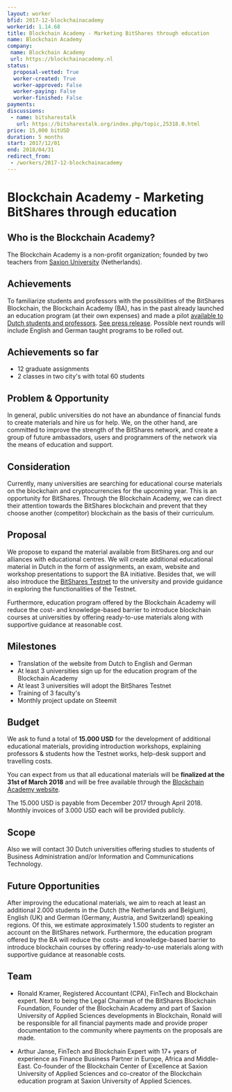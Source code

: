 ```yaml
---
layout: worker
bfid: 2017-12-blockchainacademy
workerid: 1.14.68
title: Blockchain Academy - Marketing BitShares through education 
name: Blockchain Academy
company:
 name: Blockchain Academy
 url: https://blockchainacademy.nl
status:
  proposal-vetted: True
  worker-created: True
  worker-approved: False
  worker-paying: False
  worker-finished: False
payments:
discussions:
 - name: bitsharestalk
   url: https://bitsharestalk.org/index.php/topic,25318.0.html
price: 15,000 bitUSD
duration: 5 months
start: 2017/12/01
end: 2018/04/31
redirect_from: 
 - /workers/2017-12-blockchainacademy
---
```


# Blockchain Academy - Marketing BitShares through education 

## Who is the Blockchain Academy?
The Blockchain Academy is a non-profit organization; founded by two
teachers from [Saxion University](https://www.saxion.edu) (Netherlands).

## Achievements
To familiarize students and professors with the possibilities of the
BitShares Blockchain, the Blockchain Academy (BA), has in the past
already launched an education program (at their own expenses) and made a
pilot [available to Dutch students and
professors](https://blockchainacademy.nl/). [See press
release](https://steemit.com/bitshares/@bitshares.fdn/we-launch-the-blockchain-academy).
Possible next rounds will include English and German taught programs to
be rolled out.

## Achievements so far
* 12 graduate assignments
* 2 classes in two city's with total 60 students

## Problem & Opportunity
In general, public universities do not have an abundance of financial
funds to create materials and hire us for help. We, on the other hand,
are committed to improve the strength of the BitShares network, and
create a group of future ambassadors, users and programmers of the
network via the means of education and support.

## Consideration
Currently, many universities are searching for educational course
materials on the blockchain and cryptocurrencies for the upcoming year.
This is an opportunity for BitShares. Through the Blockchain Academy,
we can direct their attention towards the BitShares blockchain and
prevent that they choose another (competitor) blockchain as the basis of
their curriculum. 

## Proposal
We propose to expand the material available from BitShares.org and our
alliances with educational centres. We will create additional
educational material in Dutch in the form of assignments, an exam,
website and workshop presentations to support the BA initiative. Besides
that, we will also introduce the [BitShares
Testnet](https://testnet.bitshares.eu/) to the university and provide
guidance in exploring the functionalities of the Testnet.

Furthermore, education program offered by the Blockchain Academy will
reduce the cost- and knowledge-based barrier to introduce blockchain
courses at universities by offering ready-to-use materials along with
supportive guidance at reasonable cost. 

## Milestones
* Translation of the website from Dutch to English and German
* At least 3 universities sign up for the education program of the Blockchain Academy
* At least 3 universities will adopt the BitShares Testnet
* Training of 3 faculty's
* Monthly project update on Steemit

## Budget 
We ask to fund a total of **15.000 USD** for the development of
additional educational materials, providing introduction workshops,
explaining professors & students how the Testnet works, help-desk
support and travelling costs.

You can expect from us that all educational materials will be
**finalized at the 31st of March 2018** and will be free available
through the [Blockchain Academy website](https://blockchainacademy.nl/). 

The 15.000 USD is payable from December 2017 through April 2018. Monthly
invoices of 3.000 USD each will be provided publicly.   

## Scope
Also we will contact 30 Dutch universities offering studies to students
of Business Administration and/or Information and Communications
Technology.

## Future Opportunities
After improving the educational materials, we aim to reach at least an
additional 2.000 students in the Dutch (the Netherlands and Belgium),
English (UK) and German (Germany, Austria, and Switzerland) speaking
regions. Of this, we estimate approximately 1.500 students to register
an account on the BitShares network. Furthermore, the education program
offered by the BA will reduce the costs- and knowledge-based barrier to
introduce blockchain courses by offering ready-to-use materials along
with supportive guidance at reasonable costs.

## Team
* Ronald Kramer, Registered Accountant (CPA), FinTech and Blockchain
  expert. Next to being the Legal Chairman of the BitShares Blockchain
  Foundation, Founder of the Blockchain Academy and part of Saxion
  University of Applied Sciences developments in Blockchain, Ronald will
  be responsible for all financial payments made and provide proper
  documentation to the community where payments on the proposals are
  made.  

* Arthur Janse, FinTech and Blockchain Expert with 17+ years of
  experience as Finance Business Partner in Europe, Africa and
  Middle-East. Co-founder of the Blockchain Center of Excellence at Saxion
  University of Applied Sciences and co-creator of the Blockchain
  education program at Saxion University of Applied Sciences.
